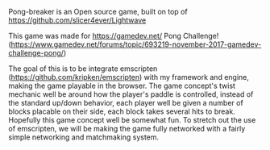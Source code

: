 Pong-breaker is an Open source game, built on top of https://github.com/slicer4ever/Lightwave

This game was made for https://gamedev.net/ Pong Challenge! (https://www.gamedev.net/forums/topic/693219-november-2017-gamedev-challenge-pong/)

The goal of this is to be integrate emscripten (https://github.com/kripken/emscripten) with my framework and engine, making the game playable in the browser.  The game concept's twist mechanic well be around how the player's paddle is controlled, instead of the standard up/down behavior, each player well be given a number of blocks placable on their side, each block takes several hits to break.  Hopefully this game concept well be somewhat fun.  To stretch out the use of emscripten, we will be making the game fully networked with a fairly simple networking and matchmaking system.
